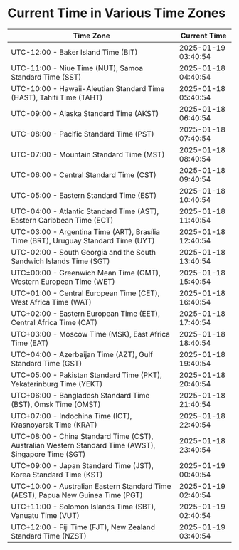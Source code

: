 # Current Time in Various Time Zones

| Time Zone | Current Time |
|-----------|--------------|
| UTC-12:00 - Baker Island Time (BIT) | 2025-01-19 03:40:54 |
| UTC-11:00 - Niue Time (NUT), Samoa Standard Time (SST) | 2025-01-18 04:40:54 |
| UTC-10:00 - Hawaii-Aleutian Standard Time (HAST), Tahiti Time (TAHT) | 2025-01-18 05:40:54 |
| UTC-09:00 - Alaska Standard Time (AKST) | 2025-01-18 06:40:54 |
| UTC-08:00 - Pacific Standard Time (PST) | 2025-01-18 07:40:54 |
| UTC-07:00 - Mountain Standard Time (MST) | 2025-01-18 08:40:54 |
| UTC-06:00 - Central Standard Time (CST) | 2025-01-18 09:40:54 |
| UTC-05:00 - Eastern Standard Time (EST) | 2025-01-18 10:40:54 |
| UTC-04:00 - Atlantic Standard Time (AST), Eastern Caribbean Time (ECT) | 2025-01-18 11:40:54 |
| UTC-03:00 - Argentina Time (ART), Brasília Time (BRT), Uruguay Standard Time (UYT) | 2025-01-18 12:40:54 |
| UTC-02:00 - South Georgia and the South Sandwich Islands Time (SGT) | 2025-01-18 13:40:54 |
| UTC±00:00 - Greenwich Mean Time (GMT), Western European Time (WET) | 2025-01-18 15:40:54 |
| UTC+01:00 - Central European Time (CET), West Africa Time (WAT) | 2025-01-18 16:40:54 |
| UTC+02:00 - Eastern European Time (EET), Central Africa Time (CAT) | 2025-01-18 17:40:54 |
| UTC+03:00 - Moscow Time (MSK), East Africa Time (EAT) | 2025-01-18 18:40:54 |
| UTC+04:00 - Azerbaijan Time (AZT), Gulf Standard Time (GST) | 2025-01-18 19:40:54 |
| UTC+05:00 - Pakistan Standard Time (PKT), Yekaterinburg Time (YEKT) | 2025-01-18 20:40:54 |
| UTC+06:00 - Bangladesh Standard Time (BST), Omsk Time (OMST) | 2025-01-18 21:40:54 |
| UTC+07:00 - Indochina Time (ICT), Krasnoyarsk Time (KRAT) | 2025-01-18 22:40:54 |
| UTC+08:00 - China Standard Time (CST), Australian Western Standard Time (AWST), Singapore Time (SGT) | 2025-01-18 23:40:54 |
| UTC+09:00 - Japan Standard Time (JST), Korea Standard Time (KST) | 2025-01-19 00:40:54 |
| UTC+10:00 - Australian Eastern Standard Time (AEST), Papua New Guinea Time (PGT) | 2025-01-19 02:40:54 |
| UTC+11:00 - Solomon Islands Time (SBT), Vanuatu Time (VUT) | 2025-01-19 02:40:54 |
| UTC+12:00 - Fiji Time (FJT), New Zealand Standard Time (NZST) | 2025-01-19 03:40:54 |
